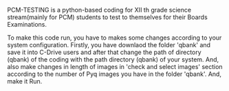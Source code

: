 PCM-TESTING is a python-based coding for XII th grade science stream(mainly for PCM) students to test to themselves for their Boards Examinations.

To make this code run, you have to makes some changes according to your system configuration. Firstly, you have downlaod the folder 'qbank' and save it into C-Drive users and after that change the path of directory (qbank) of the coding with the path directory (qbank) of your system. And, also make changes in length of images in 'check and select images' section according to the number of Pyq images you have in the folder 'qbank'. And, make it Run.

